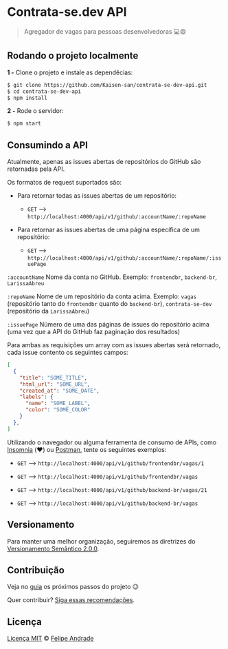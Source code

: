 # Contrata-se.dev API

> Agregador de vagas para pessoas desenvolvedoras :computer::smile:

## Rodando o projeto localmente

**1 -** Clone o projeto e instale as dependêcias:

```sh
$ git clone https://github.com/Kaisen-san/contrata-se-dev-api.git
$ cd contrata-se-dev-api
$ npm install
```

**2 -** Rode o servidor:

```sh
$ npm start
```

## Consumindo a API

Atualmente, apenas as issues abertas de repositórios do GitHub são retornadas pela API.

Os formatos de request suportados são:

* Para retornar todas as issues abertas de um repositório:
  * `GET` --> `http://localhost:4000/api/v1/github/:accountName/:repoName`

* Para retornar as issues abertas de uma página específica de um repositório:
  * `GET` --> `http://localhost:4000/api/v1/github/:accountName/:repoName/:issuePage`

`:accountName` Nome da conta no GitHub. Exemplo: `frontendbr`, `backend-br`, `LarissaAbreu`

`:repoName` Nome de um repositório da conta acima. Exemplo: `vagas` (repositório tanto do `frontendbr` quanto do `backend-br`), `contrata-se-dev` (repositório da `LarissaAbreu`)

`:issuePage` Número de uma das páginas de issues do repositório acima (uma vez que a API do GitHub faz paginação dos resultados)

Para ambas as requisições um array com as issues abertas será retornado, cada issue contento os seguintes campos:

```JSON
[
  {
    "title": "SOME_TITLE",
    "html_url": "SOME_URL",
    "created_at": "SOME_DATE",
    "labels": {
      "name": "SOME_LABEL",
      "color": "SOME_COLOR"
    }
  },
]
```

Utilizando o navegador ou alguma ferramenta de consumo de APIs, como [Insomnia](https://insomnia.rest/) (:heart:) ou [Postman](https://www.getpostman.com/), tente os seguintes exemplos:

* `GET` --> `http://localhost:4000/api/v1/github/frontendbr/vagas/1`

* `GET` --> `http://localhost:4000/api/v1/github/frontendbr/vagas`

* `GET` --> `http://localhost:4000/api/v1/github/backend-br/vagas/21`

* `GET` --> `http://localhost:4000/api/v1/github/backend-br/vagas`

## Versionamento

Para manter uma melhor organização, seguiremos as diretrizes do [Versionamento Semântico 2.0.0](http://semver.org/).

## Contribuição

Veja no [guia](https://github.com/LarissaAbreu/contrata-se-dev/issues) os próximos passos do projeto :wink:

Quer contribuir? [Siga essas recomendações](https://github.com/Kaisen-san/contrata-se-dev-api/blob/master/CONTRIBUTING.md).

## Licença

[Licença MIT](https://github.com/Kaisen-san/contrata-se-dev-api/blob/master/LICENSE.md) © [Felipe Andrade](https://github.com/Kaisen-san)
